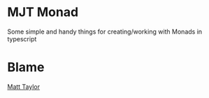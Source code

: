 # MJT Monad

Some simple and handy things for creating/working with Monads in typescript

# Blame
[Matt Taylor](https://mjt.dev)
